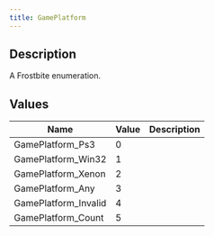 ```yaml
---
title: GamePlatform
---
```

## Description

A Frostbite enumeration.

## Values

| Name                  | Value | Description |
| --------------------- | ----- | ----------- |
| GamePlatform\_Ps3     | 0     |             |
| GamePlatform\_Win32   | 1     |             |
| GamePlatform\_Xenon   | 2     |             |
| GamePlatform\_Any     | 3     |             |
| GamePlatform\_Invalid | 4     |             |
| GamePlatform\_Count   | 5     |             |
